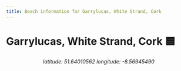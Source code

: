 ```yaml
---
title: Beach information for Garrylucas, White Strand, Cork
---
```

# Garrylucas, White Strand, Cork 🟦

<div align="center"><i>latitude: 51.64010562 longitude: -8.56945490</i></div>